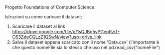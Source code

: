 Progetto Foundations of Computer Science.

Istruzioni su come caricare il dataset:  
1) Scaricare il dataset al link https://drive.google.com/file/d/1sQJBg5vPGepRziT-C63ZdeCQLzZ1QSwN/view?usp=drive_link
2) Salva il dataset appena scaricato con il nome 'Data.csv' (l'importante è che questo nomeFile sia lo stesso che uso nel pd.read_csv("nomeFile")

